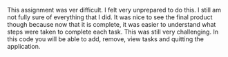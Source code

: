 This assignment was ver difficult. I felt very unprepared to do this. I still am not fully sure of everything that I did. It was nice to see the final product though because now that it is complete, it was easier to understand what steps were taken to complete each task. This was still very challenging. 
In this code you will be able to add, remove, view tasks and quitting the application. 
